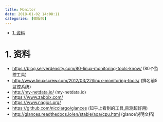 ```yaml
---
title: Monitor
date: 2018-01-02 14:08:11
categories: [微服务]
---
```



<!-- TOC -->

- [1. 资料](#1-资料)

<!-- /TOC -->


<a id="markdown-1-资料" name="1-资料"></a>
# 1. 资料

* https://blog.serverdensity.com/80-linux-monitoring-tools-know/ (80个监控工具)
* http://www.linuxscrew.com/2012/03/22/linux-monitoring-tools/ (排名前5监控系统)
* http://my-netdata.io/ (my-netdata.io)
* https://www.zabbix.com/
* https://www.nagios.org/
* https://github.com/nicolargo/glances (知乎上看到的工具,目测超好用)
* http://glances.readthedocs.io/en/stable/aoa/cpu.html (glance说明文档)
